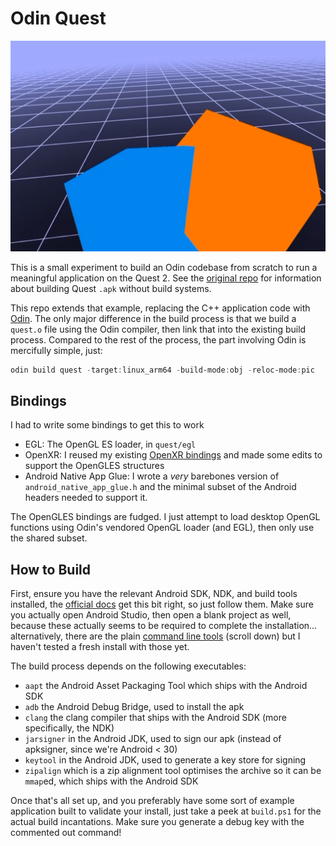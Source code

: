 # Odin Quest

[![Watch the video](./quest_odin_example.png)](https://youtube.com/shorts/uB-KziG82zA)

This is a small experiment to build an Odin codebase from scratch to run a meaningful application on the Quest 2.
See the [original repo](https://github.com/cshenton/quest_xr) for information about building Quest `.apk` without
build systems.

This repo extends that example, replacing the C++ application code with [Odin](https://odin-lang.org/). The
only major difference in the build process is that we build a `quest.o` file using the Odin compiler, then link
that into the existing build process. Compared to the rest of the process, the part involving Odin is mercifully
simple, just:

```powershell
odin build quest -target:linux_arm64 -build-mode:obj -reloc-mode:pic
```

## Bindings

I had to write some bindings to get this to work

- EGL: The OpenGL ES loader, in `quest/egl`
- OpenXR: I reused my existing [OpenXR bindings](https://github.com/cshenton/openxr_odin) and made some edits
  to support the OpenGLES structures
- Android Native App Glue: I wrote a _very_ barebones version of `android_native_app_glue.h` and the minimal
  subset of the Android headers needed to support it.

The OpenGLES bindings are fudged. I just attempt to load desktop OpenGL functions using Odin's vendored OpenGL
loader (and EGL), then only use the shared subset.

## How to Build

First, ensure you have the relevant Android SDK, NDK, and build tools installed, the [official docs](https://developer.oculus.com/documentation/native/android/mobile-studio-setup-android/)
get this bit right, so just follow them. Make sure you actually open Android Studio, then open a blank project as
well, because these actually seems to be required to complete the installation... alternatively, there are the
plain [command line tools](https://developer.android.com/studio) (scroll down) but I haven't tested a fresh install
with those yet. 

The build process depends on the following executables:

- `aapt` the Android Asset Packaging Tool which ships with the Android SDK
- `adb` the Android Debug Bridge, used to install the apk
- `clang` the clang compiler that ships with the Android SDK (more specifically, the NDK)
- `jarsigner` in the Android JDK, used to sign our apk (instead of apksigner, since we're Android < 30)
- `keytool` in the Android JDK, used to generate a key store for signing
- `zipalign` which is a zip alignment tool optimises the archive so it can be `mmap`ed, which ships with the Android SDK

Once that's all set up, and you preferably have some sort of example application built to validate your install, just
take a peek at `build.ps1` for the actual build incantations. Make sure you generate a debug key with the commented out
command!
